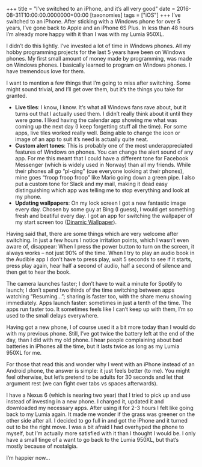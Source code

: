 +++
title = "I’ve switched to an iPhone, and it’s all very good"
date = 2016-08-31T10:00:00.0000000+00:00
[taxonomies]
tags = ["iOS"]
+++
I’ve switched to an iPhone. After sticking with a Windows phone for over 5 years, I’ve gone back to Apple and an iPhone 6S Plus. In less than 48 hours I’m already more happy with it than I was with my Lumia 950XL.

I didn’t do this lightly. I’ve invested a lot of time in Windows phones. All my hobby programming projects for the last 5 years have been on Windows phones. My first small amount of money made by programming, was made on Windows phones. I basically learned to program on Windows phones. I have tremendous love for them.

I want to mention a few things that I’m going to miss after switching. Some might sound trivial, and I’ll get over them, but it’s the things you take for granted.

* **Live tiles**: I know, I know. It’s what all Windows fans rave about, but it turns out that I actually used them. I didn’t really think about it until they were gone. I liked having the calendar app showing me what was coming up the next day (I keep forgetting stuff all the time). For some apps, live tiles worked really well. Being able to change the icon or image of an app to suit it’s need is actually quite neat.
* **Custom alert tones**: This is probably one of the most underappreciated features of Windows on phones. You can change the alert sound of any app. For me this meant that I could have a different tone for Facebook Messenger (which is widely used in Norway) than all my friends. While their phones all go “pl-qing” (cue everyone looking at their phones), mine goes “froop froop froop” like Mario going down a green pipe. I also put a custom tone for Slack and my mail, making it dead easy distinguishing which app was telling me to stop everything and look at my phone.
* **Updating wallpapers**: On my lock screen I got a new fantastic image every day. Chosen by some guy at Bing (I guess), I would get something fresh and beatiful every day. I got an app for switching the wallpaper of my start screen too ([Dinamic Wallpaper](https://www.microsoft.com/en-us/store/p/dinamic-wallpaper/9nblggh1zql8)).

Having said that, there are some things which are very welcome after switching. In just a few hours I notice irritation points, which I wasn’t even aware of, disappear: When I press the power button to turn on the screen, it always works – not just 90% of the time. When I try to play an audio book in the Audible app I don’t have to press play, wait 5 seconds to see if it starts, press play again, hear half a second of audio, half a second of silence and then get to hear the book.

The camera launches faster; I don’t have to wait a minute for Spotify to launch; I don’t spend two thirds of the time switching between apps watching “Resuming…”; sharing is faster too, with the share menu showing immediately. Apps launch faster: sometimes in just a tenth of the time. The apps run faster too. It sometimes feels like I can’t keep up with them, I’m so used to the small delays everywhere.

Having got a new phone, I of course used it a bit more today than I would do with my previous phone. Still, I’ve got twice the battery left at the end of the day, than I did with my old phone. I hear people complaining about bad batteries in iPhones all the time, but it lasts twice as long as my Lumia 950XL for me.

For those that read this and wonder why I went with an iPhone instead of an Android phone, the answer is simple: it just feels better (to me). You might feel otherwise, but let’s pretend to be adults for 30 seconds and let that argument rest (we can fight over tabs vs spaces afterwards).

I have a Nexus 6 (which is nearing two year) that I tried to pick up and use instead of investing in a new phone. I charged it, updated it and downloaded my necessary apps. After using it for 2-3 hours I felt like going back to my Lumia again. It made me wonder if the grass was greener on the other side after all. I decided to go full in and got the iPhone and it turned out to be the right move. I was a bit afraid I had overhyped the phone to myself, but I’m actually more satisfied with it than I thought I would be. I only have a small tinge of a want to go back to the Lumia 950XL, but that’s mostly because of nostalgia.

I’m happier now…
